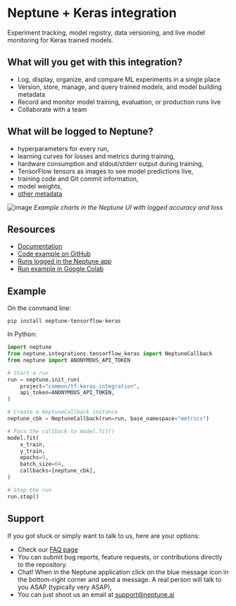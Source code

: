 # Neptune + Keras integration

Experiment tracking, model registry, data versioning, and live model monitoring for Keras trained models.

## What will you get with this integration?

* Log, display, organize, and compare ML experiments in a single place
* Version, store, manage, and query trained models, and model building metadata
* Record and monitor model training, evaluation, or production runs live
* Collaborate with a team

## What will be logged to Neptune?

* hyperparameters for every run,
* learning curves for losses and metrics during training,
* hardware consumption and stdout/stderr output during training,
* TensorFlow tensors as images to see model predictions live,
* training code and Git commit information,
* model weights,
* [other metadata](https://docs.neptune.ai/logging/what_you_can_log)

![image](https://user-images.githubusercontent.com/97611089/160638338-8a276866-6ce8-4d0a-93f5-bd564d00afdf.png)
*Example charts in the Neptune UI with logged accuracy and loss*

## Resources

* [Documentation](https://docs.neptune.ai/integrations/keras)
* [Code example on GitHub](https://github.com/neptune-ai/examples/blob/main/integrations-and-supported-tools/tensorflow-keras/scripts)
* [Runs logged in the Neptune app](https://app.neptune.ai/o/common/org/tf-keras-integration/e/TFK-18/all)
* [Run example in Google Colab](https://colab.research.google.com/github/neptune-ai/examples/blob/master/integrations-and-supported-tools/tensorflow-keras/notebooks/Neptune_TensorFlow_Keras.ipynb)

## Example

On the command line:

```
pip install neptune-tensorflow-keras
```

In Python:

```python
import neptune
from neptune.integrations.tensorflow_keras import NeptuneCallback
from neptune import ANONYMOUS_API_TOKEN

# Start a run
run = neptune.init_run(
    project="common/tf-keras-integration",
    api_token=ANONYMOUS_API_TOKEN,
)

# Create a NeptuneCallback instance
neptune_cbk = NeptuneCallback(run=run, base_namespace="metrics")

# Pass the callback to model.fit()
model.fit(
    x_train,
    y_train,
    epochs=5,
    batch_size=64,
    callbacks=[neptune_cbk],
)

# Stop the run
run.stop()
```

## Support

If you got stuck or simply want to talk to us, here are your options:

* Check our [FAQ page](https://docs.neptune.ai/getting_help)
* You can submit bug reports, feature requests, or contributions directly to the repository.
* Chat! When in the Neptune application click on the blue message icon in the bottom-right corner and send a message. A real person will talk to you ASAP (typically very ASAP),
* You can just shoot us an email at support@neptune.ai
